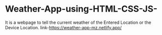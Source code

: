 # Weather-App-using-HTML-CSS-JS-
It is a webpage to tell the current weather of the Entered Location or the Device Location.
link-<https://weather-app-mz.netlify.app/>
